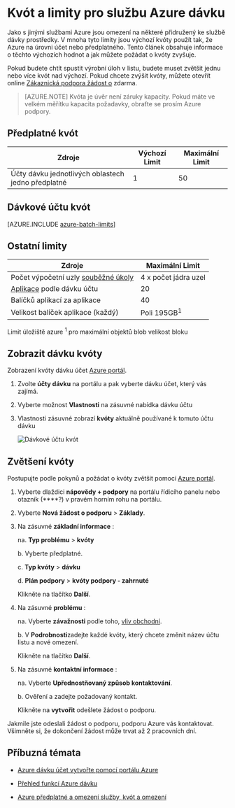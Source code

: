 <properties
    pageTitle="Dávkové kvóty služby a omezení | Microsoft Azure"
    description="Další informace o výchozí Azure dávku kvóty, limity a omezení a jak požádat o kvóty zvyšuje"
    services="batch"
    documentationCenter=""
    authors="mmacy"
    manager="timlt"
    editor=""/>

<tags
    ms.service="batch"
    ms.workload="big-compute"
    ms.tgt_pltfrm="na"
    ms.devlang="na"
    ms.topic="article"
    ms.date="09/10/2016"
    ms.author="marsma"/>

# <a name="quotas-and-limits-for-the-azure-batch-service"></a>Kvót a limity pro službu Azure dávku

Jako s jinými službami Azure jsou omezení na některé přidružený ke službě dávky prostředky. V mnoha tyto limity jsou výchozí kvóty použít tak, že Azure na úrovni účet nebo předplatného. Tento článek obsahuje informace o těchto výchozích hodnot a jak můžete požádat o kvóty zvyšuje.

Pokud budete chtít spustit výrobní úloh v listu, budete muset zvětšit jednu nebo více kvót nad výchozí. Pokud chcete zvýšit kvóty, můžete otevřít online [Zákaznická podpora žádost o](#increase-a-quota) zdarma.

>[AZURE.NOTE] Kvóta je úvěr není záruky kapacity. Pokud máte ve velkém měřítku kapacita požadavky, obraťte se prosím Azure podpory.

## <a name="subscription-quotas"></a>Předplatné kvót
**Zdroje**|**Výchozí Limit**|**Maximální Limit**
---|---|---
Účty dávku jednotlivých oblastech jedno předplatné | 1 | 50

## <a name="batch-account-quotas"></a>Dávkové účtu kvót
[AZURE.INCLUDE [azure-batch-limits](../../includes/azure-batch-limits.md)]

## <a name="other-limits"></a>Ostatní limity
**Zdroje**|**Maximální Limit**
---|---
Počet výpočetní uzly [souběžné úkoly](batch-parallel-node-tasks.md) | 4 x počet jádra uzel
[Aplikace](batch-application-packages.md) podle dávku účtu        | 20
Balíčků aplikací za aplikace  | 40
Velikost balíček aplikace (každý)       | Poli 195GB<sup>1</sup>

Limit úložiště azure <sup>1</sup> pro maximální objektů blob velikost bloku

## <a name="view-batch-quotas"></a>Zobrazit dávku kvóty

Zobrazení kvóty dávku účet [Azure portál][portal].

1. Zvolte **účty dávku** na portálu a pak vyberte dávku účet, který vás zajímá.

2. Vyberte možnost **Vlastnosti** na zásuvné nabídka dávku účtu

3. Vlastnosti zásuvné zobrazí **kvóty** aktuálně používané k tomuto účtu dávku

    ![Dávkové účtu kvót][account_quotas]

## <a name="increase-a-quota"></a>Zvětšení kvóty

Postupujte podle pokynů a požádat o kvóty zvětšit pomocí [Azure portál][portal].

1. Vyberte dlaždici **nápovědy + podpory** na portálu řídicího panelu nebo otazník (****?) v pravém horním rohu na portálu.

2. Vyberte **Nová žádost o podporu** > **Základy**.

3. Na zásuvné **základní informace** :

    na. **Typ problému** > **kvóty**

    b. Vyberte předplatné.

    c. **Typ kvóty** > **dávku**

    d. **Plán podpory** > **kvóty podpory - zahrnuté**

    Klikněte na tlačítko **Další**.

4. Na zásuvné **problému** :

    na. Vyberte **závažnosti** podle toho, [vliv obchodní][support_sev].

    b. V **Podrobnosti**zadejte každé kvóty, který chcete změnit název účtu listu a nové omezení.

    Klikněte na tlačítko **Další**.

5. Na zásuvné **kontaktní informace** :

    na. Vyberte **Upřednostňovaný způsob kontaktování**.

    b. Ověření a zadejte požadovaný kontakt.

    Klikněte na **vytvořit** odešlete žádost o podporu.

Jakmile jste odeslali žádost o podporu, podporu Azure vás kontaktovat. Všimněte si, že dokončení žádost může trvat až 2 pracovních dní.

## <a name="related-topics"></a>Příbuzná témata

* [Azure dávku účet vytvořte pomocí portálu Azure](batch-account-create-portal.md)

* [Přehled funkcí Azure dávku](batch-api-basics.md)

* [Azure předplatné a omezení služby, kvót a omezení](../azure-subscription-service-limits.md)

[portal]: https://portal.azure.com
[portal_classic_increase]: https://azure.microsoft.com/blog/2014/06/04/azure-limits-quotas-increase-requests/
[support_sev]: http://aka.ms/supportseverity

[account_quotas]: ./media/batch-quota-limit/accountquota_portal.PNG
